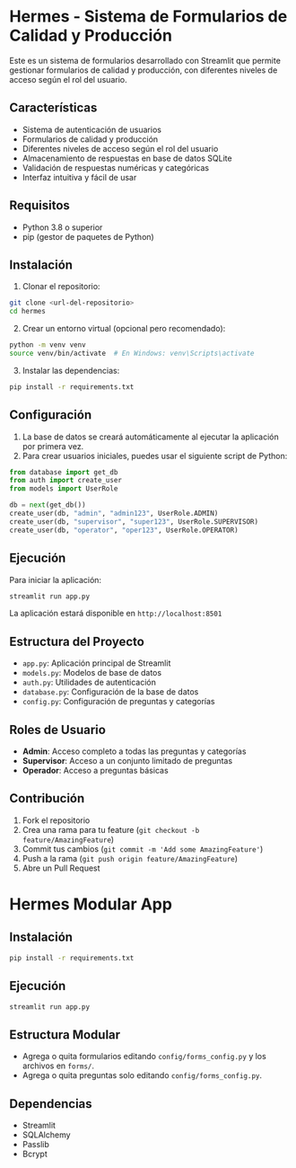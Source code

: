 # Hermes - Sistema de Formularios de Calidad y Producción

Este es un sistema de formularios desarrollado con Streamlit que permite gestionar formularios de calidad y producción, con diferentes niveles de acceso según el rol del usuario.

## Características

- Sistema de autenticación de usuarios
- Formularios de calidad y producción
- Diferentes niveles de acceso según el rol del usuario
- Almacenamiento de respuestas en base de datos SQLite
- Validación de respuestas numéricas y categóricas
- Interfaz intuitiva y fácil de usar

## Requisitos

- Python 3.8 o superior
- pip (gestor de paquetes de Python)

## Instalación

1. Clonar el repositorio:
```bash
git clone <url-del-repositorio>
cd hermes
```

2. Crear un entorno virtual (opcional pero recomendado):
```bash
python -m venv venv
source venv/bin/activate  # En Windows: venv\Scripts\activate
```

3. Instalar las dependencias:
```bash
pip install -r requirements.txt
```

## Configuración

1. La base de datos se creará automáticamente al ejecutar la aplicación por primera vez.
2. Para crear usuarios iniciales, puedes usar el siguiente script de Python:

```python
from database import get_db
from auth import create_user
from models import UserRole

db = next(get_db())
create_user(db, "admin", "admin123", UserRole.ADMIN)
create_user(db, "supervisor", "super123", UserRole.SUPERVISOR)
create_user(db, "operator", "oper123", UserRole.OPERATOR)
```

## Ejecución

Para iniciar la aplicación:

```bash
streamlit run app.py
```

La aplicación estará disponible en `http://localhost:8501`

## Estructura del Proyecto

- `app.py`: Aplicación principal de Streamlit
- `models.py`: Modelos de base de datos
- `auth.py`: Utilidades de autenticación
- `database.py`: Configuración de la base de datos
- `config.py`: Configuración de preguntas y categorías

## Roles de Usuario

- **Admin**: Acceso completo a todas las preguntas y categorías
- **Supervisor**: Acceso a un conjunto limitado de preguntas
- **Operador**: Acceso a preguntas básicas

## Contribución

1. Fork el repositorio
2. Crea una rama para tu feature (`git checkout -b feature/AmazingFeature`)
3. Commit tus cambios (`git commit -m 'Add some AmazingFeature'`)
4. Push a la rama (`git push origin feature/AmazingFeature`)
5. Abre un Pull Request

# Hermes Modular App

## Instalación

```bash
pip install -r requirements.txt
```

## Ejecución

```bash
streamlit run app.py
```

## Estructura Modular
- Agrega o quita formularios editando `config/forms_config.py` y los archivos en `forms/`.
- Agrega o quita preguntas solo editando `config/forms_config.py`.

## Dependencias
- Streamlit
- SQLAlchemy
- Passlib
- Bcrypt 